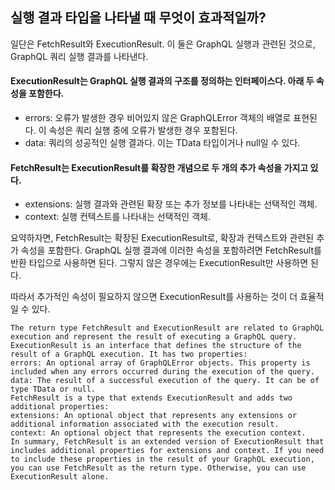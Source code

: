 ## 실행 결과 타입을 나타낼 때 무엇이 효과적일까?

일단은 FetchResult와 ExecutionResult.
이 둘은 GraphQL 실행과 관련된 것으로, GraphQL 쿼리 실행 결과를 나타낸다.

#### ExecutionResult는 GraphQL 실행 결과의 구조를 정의하는 인터페이스다. 아래 두 속성을 포함한다.
- errors: 오류가 발생한 경우 비어있지 않은 GraphQLError 객체의 배열로 표현된다. 이 속성은 쿼리 실행 중에 오류가 발생한 경우 포함된다.
- data: 쿼리의 성공적인 실행 결과다. 이는 TData 타입이거나 null일 수 있다.

#### FetchResult는 ExecutionResult를 확장한 개념으로 두 개의 추가 속성을 가지고 있다.
- extensions: 실행 결과와 관련된 확장 또는 추가 정보를 나타내는 선택적인 객체.
- context: 실행 컨텍스트를 나타내는 선택적인 객체.

요약하자면, FetchResult는 확장된 ExecutionResult로, 확장과 컨텍스트와 관련된 추가 속성을 포함한다.
GraphQL 실행 결과에 이러한 속성을 포함하려면 FetchResult를 반환 타입으로 사용하면 된다. 그렇지 않은 경우에는 ExecutionResult만 사용하면 된다.

따라서 추가적인 속성이 필요하지 않으면 ExecutionResult를 사용하는 것이 더 효율적일 수 있다.

```
The return type FetchResult and ExecutionResult are related to GraphQL execution and represent the result of executing a GraphQL query.
ExecutionResult is an interface that defines the structure of the result of a GraphQL execution. It has two properties:
errors: An optional array of GraphQLError objects. This property is included when any errors occurred during the execution of the query.
data: The result of a successful execution of the query. It can be of type TData or null.
FetchResult is a type that extends ExecutionResult and adds two additional properties:
extensions: An optional object that represents any extensions or additional information associated with the execution result.
context: An optional object that represents the execution context.
In summary, FetchResult is an extended version of ExecutionResult that includes additional properties for extensions and context. If you need to include these properties in the result of your GraphQL execution, you can use FetchResult as the return type. Otherwise, you can use ExecutionResult alone.
```
